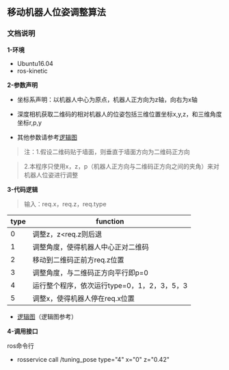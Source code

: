 ## 移动机器人位姿调整算法

### <span id="ch0">文档说明</span>  

**1-环境**
- Ubuntu16.04 
- ros-kinetic 

**2-参数声明**

- 坐标系声明：以机器人中心为原点，机器人正方向为z轴，向右为x轴

- 深度相机获取二维码的相对机器人的位姿包括三维位置坐标x,y,z，和三维角度坐标r,p,y
- 其他参数请参考[逻辑图](https://www.wolai.com/6SWGBHGcL499XUCnz1mqT5)

>注：1.假设二维码贴于墙面，则垂直于墙面方向为二维码正方向

>   2.本程序只使用x，z，p（机器人正方向与二维码正方向之间的夹角）来对机器人位姿进行调整

**3-代码逻辑**
> 输入：req.x，req.z，req.type

type|function
---|---
0|调整z，z<req.z则后退
1|调整角度，使得机器人中心正对二维码
2|移动到二维码正前方req.z位置
3|调整角度，与二维码正方向平行即p=0
4|运行整个程序，依次运行type=0，1，2，3，5，3
5|调整x，使得机器人停在req.x位置

- [逻辑图](https://www.wolai.com/6SWGBHGcL499XUCnz1mqT5)（逻辑图参考）

**4-调用接口**

ros命令行
- rosservice call /tuning_pose type="4" x="0" z="0.42"
